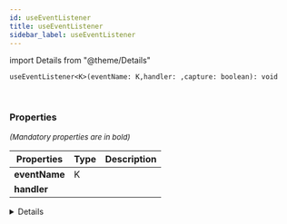 ```yaml
---
id: useEventListener
title: useEventListener
sidebar_label: useEventListener
---
```


import Details from "@theme/Details"


```tsx
useEventListener<K>(eventName: K,handler: ,capture: boolean): void
```
<br/>



### Properties

<font size="2"><i>(Mandatory properties are in bold)</i></font>

| Properties | Type | Description |
| --------- | ---- | ----------- |
| **eventName** | K |  |
| **handler** |  |  |


<Details summary={<summary><b>Additional properties for advanced use cases</b></summary>}><div>

| Properties | Type | Description |
| --------- | ---- | ----------- |
| capture | boolean |  |


</div></Details>
